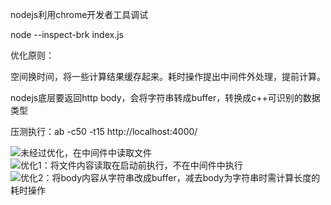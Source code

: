 nodejs利用chrome开发者工具调试

node --inspect-brk index.js

优化原则：

空间换时间，将一些计算结果缓存起来。耗时操作提出中间件外处理，提前计算。

nodejs底层要返回http body，会将字符串转成buffer，转换成c++可识别的数据类型

压测执行：ab -c50 -t15 http://localhost:4000/

![未经过优化，在中间件中读取文件](https://raw.githubusercontent.com/zouyifeng/practice/master/nodejs/optimization/docs/1.png)
![优化1：将文件内容读取在启动前执行，不在中间件中执行](https://raw.githubusercontent.com/zouyifeng/practice/master/nodejs/optimization/docs/2.png)
![优化2：将body内容从字符串改成buffer，减去body为字符串时需计算长度的耗时操作](https://raw.githubusercontent.com/zouyifeng/practice/master/nodejs/optimization/docs/3.png)